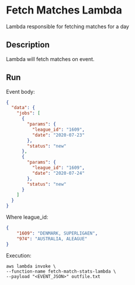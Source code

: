 # Fetch Matches Lambda

Lambda responsible for fetching matches for a day

## Description

Lambda will fetch matches on event.

## Run

Event body:
```json
{
  "data": {
    "jobs": [
      {
        "params": {
          "league_id": "1609",
          "date": "2020-07-23"
        },
        "status": "new"
      },
      {
        "params": {
          "league_id": "1609",
          "date": "2020-07-24"
        },
        "status": "new"
      }
    ]
  }
}
```

Where league_id:
```json
{
    "1609": "DENMARK, SUPERLIGAEN",
    "974": "AUSTRALIA, ALEAGUE"
}
```

Execution:
```
aws lambda invoke \
--function-name fetch-match-stats-lambda \
--payload "<EVENT_JSON>" outfile.txt
```